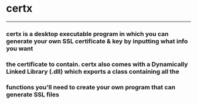 # certx   
***  
### certx is a desktop executable program in which you can generate your own SSL certificate & key by inputting what info you want  
### the certificate to contain. certx also comes with a Dynamically Linked Library (.dll) which exports a class containing all the   
### functions you'll need to create your own program that can generate SSL files  
